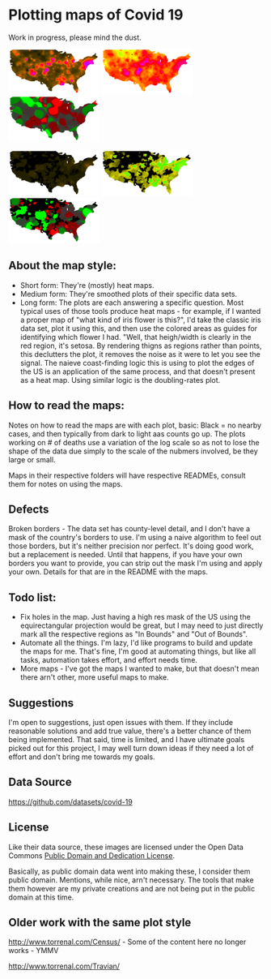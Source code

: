 # Plotting maps of Covid 19

Work in progress, please mind the dust.

![US Map, Total Cases](us-cases-small.png) ![US Map, New Cases](us-new-cases7-small.png) ![US Map, Case Doubling Rates](us-doubling-rates-cases-small.png)

![US Map, Total Deaths](us-deaths-small.png)  ![US Map, New Deaths](us-new-deaths7-small.png) ![US Map, Death Doubling Rates](us-doubling-rates-deaths-small.png)

## About the map style:
* Short form: They're (mostly) heat maps.  
* Medium form: They're smoothed plots of their specific data sets.
* Long form: The plots are each answering a specific question.  Most typical uses of those tools produce heat maps - for example, if I wanted a proper map of "what kind of iris flower is this?", I'd take the classic iris data set, plot it using this, and then use the colored areas as guides for identifying which flower I had.  "Well, that heigh/width is clearly in the red region, it's setosa.  By rendering thigns as regions rather than points, this declutters the plot, it removes the noise as it were to let you see the signal.  The  naieve coast-finding logic this is using to plot the edges of the US is an application of the same process, and that doesn't present as a heat map.  Using similar logic is the doubling-rates plot.

## How to read the maps:
Notes on how to read the maps are with each plot, basic: Black = no nearby cases, and then typically from dark to light aas counts go up.  The plots working on # of deaths use a variation of the log scale so as not to lose the shape of the data due simply to the scale of the nubmers involved, be they large or small.

Maps in their respective folders will have respective READMEs, consult them for notes on using the maps.

## Defects
Broken borders - The data set has county-level detail, and I don't have a mask of the country's borders to use.  I'm using a naive algorithm to feel out those borders, but it's neither precision nor perfect.  It's doing good work, but a replacement is needed.  Until that happens, if you have your own borders you want to provide, you can strip out the mask I'm using and apply your own.  Details for that are in the README with the maps.

## Todo list:
* Fix holes in the map.  Just having a high res mask of the US using the equirectangular projection would be great, but I may need to just directly mark all the respective regions as "In Bounds" and "Out of Bounds".
* Automate all the things.  I'm lazy, I'd like programs to build and update the maps for me.  That's fine, I'm good at automating things, but like all tasks, automation takes effort, and effort needs time.
* More maps - I've got the maps I wanted to make, but that doesn't mean there arn't other, more useful maps  to make.

## Suggestions
I'm open to suggestions, just open issues with them.  If they include reasonable solutions and add true value, there's a better chance of them being implemented.  That said, time is limited, and I have ultimate goals picked out for this project, I may well turn down ideas if they need a lot of effort and don't bring me towards my goals.

## Data Source
https://github.com/datasets/covid-19

## License

Like their data source, these images are licensed under the Open Data Commons [Public Domain and Dedication License][pddl].

[pddl]: https://www.opendatacommons.org/licenses/pddl/1-0/

Basically, as public domain data went into making these, I consider them public domain.  Mentions, while nice, arn't necessary.
The tools that make them however are my private creations and are not being put in the public domain at this time.

## Older work with the same plot style 
http://www.torrenal.com/Census/ - Some of the content here no longer works - YMMV

http://www.torrenal.com/Travian/

